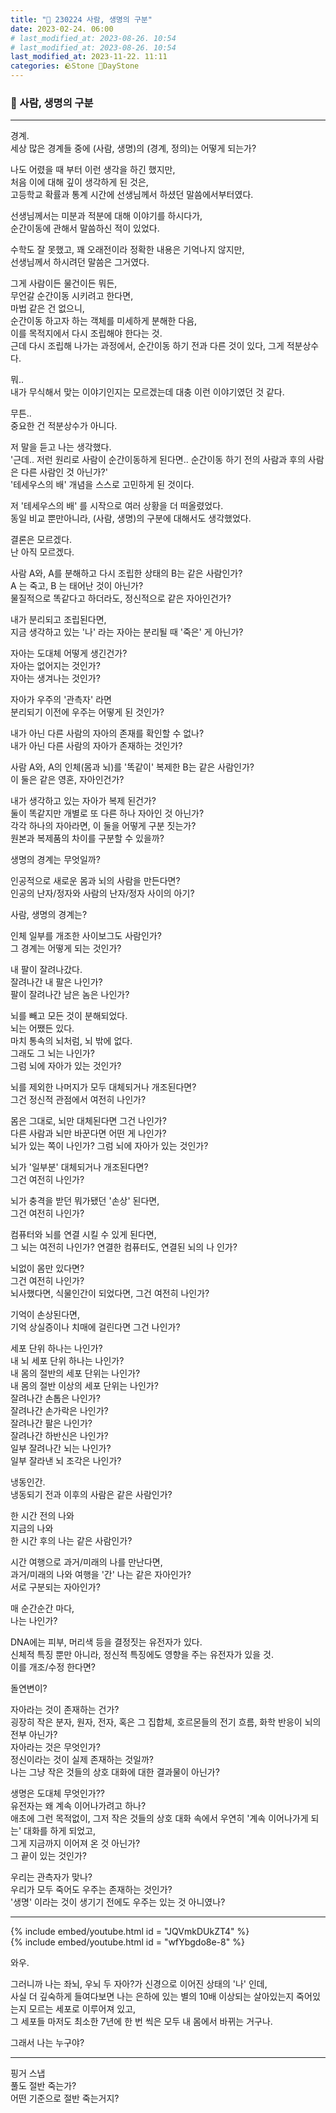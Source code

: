 ```yaml
---
title: "🌱 230224 사람, 생명의 구분"
date: 2023-02-24. 06:00
# last_modified_at: 2023-08-26. 10:54
# last_modified_at: 2023-08-26. 10:54
last_modified_at: 2023-11-22. 11:11
categories: 🪨Stone 🌱DayStone
---
```


### 💎 사람, 생명의 구분

---

경계.  
세상 많은 경계들 중에 (사람, 생명)의 (경계, 정의)는 어떻게 되는가?  

나도 어렸을 때 부터 이런 생각을 하긴 했지만,  
처음 이에 대해 깊이 생각하게 된 것은,  
고등학교 확률과 통계 시간에 선생님께서 하셨던 말씀에서부터였다.  

선생님께서는 미분과 적분에 대해 이야기를 하시다가,  
순간이동에 관해서 말씀하신 적이 있었다.  

수학도 잘 못했고, 꽤 오래전이라 정확한 내용은 기억나지 않지만,  
선생님께서 하시려던 말씀은 그거였다.  

그게 사람이든 물건이든 뭐든,  
무언갈 순간이동 시키려고 한다면,  
마법 같은 건 없으니,  
순간이동 하고자 하는 객체를 미세하게 분해한 다음,  
이를 목적지에서 다시 조립해야 한다는 것.  
근데 다시 조립해 나가는 과정에서, 순간이동 하기 전과 다른 것이 있다, 그게 적분상수다.  

뭐..  
내가 무식해서 맞는 이야기인지는 모르겠는데 대충 이런 이야기였던 것 같다.  

무튼..  
중요한 건 적분상수가 아니다.  

저 말을 듣고 나는 생각했다.  
'근데.. 저런 원리로 사람이 순간이동하게 된다면.. 순간이동 하기 전의 사람과 후의 사람은 다른 사람인 것 아닌가?'  
'테세우스의 배' 개념을 스스로 고민하게 된 것이다.  

저 '테세우스의 배' 를 시작으로 여러 상황을 더 떠올렸었다.  
동일 비교 뿐만아니라, (사람, 생명)의 구분에 대해서도 생각했었다.  

결론은 모르겠다.  
난 아직 모르겠다.  

사람 A와, A를 분해하고 다시 조립한 상태의 B는 같은 사람인가?  
A 는 죽고, B 는 태어난 것이 아닌가?  
물질적으로 똑같다고 하더라도, 정신적으로 같은 자아인건가?  

내가 분리되고 조립된다면,  
지금 생각하고 있는 '나' 라는 자아는 분리될 때 '죽은' 게 아닌가?  

자아는 도대체 어떻게 생긴건가?  
자아는 없어지는 것인가?  
자아는 생겨나는 것인가?  

자아가 우주의 '관측자' 라면  
분리되기 이전에 우주는 어떻게 된 것인가?  

내가 아닌 다른 사람의 자아의 존재를 확인할 수 없나?  
내가 아닌 다른 사람의 자아가 존재하는 것인가?  

사람 A와, A의 인체(몸과 뇌)를 '똑같이' 복제한 B는 같은 사람인가?  
이 둘은 같은 영혼, 자아인건가?  

내가 생각하고 있는 자아가 복제 된건가?  
둘이 똑같지만 개별로 또 다른 하나 자아인 것 아닌가?  
각각 하나의 자아라면, 이 둘을 어떻게 구분 짓는가?  
원본과 복제품의 차이를 구분할 수 있을까?  

생명의 경계는 무엇일까?  

인공적으로 새로운 몸과 뇌의 사람을 만든다면?  
인공의 난자/정자와 사람의 난자/정자 사이의 아기?  

사람, 생명의 경계는?  

인체 일부를 개조한 사이보그도 사람인가?  
그 경계는 어떻게 되는 것인가?  

내 팔이 잘려나갔다.  
잘려나간 내 팔은 나인가?  
팔이 잘려나간 남은 놈은 나인가?  

뇌를 빼고 모든 것이 분해되었다.  
뇌는 어쨌든 있다.  
마치 통속의 뇌처럼, 뇌 밖에 없다.  
그래도 그 뇌는 나인가?  
그럼 뇌에 자아가 있는 것인가?  

뇌를 제외한 나머지가 모두 대체되거나 개조된다면?  
그건 정신적 관점에서 여전히 나인가?  

몸은 그대로, 뇌만 대체된다면 그건 나인가?  
다른 사람과 뇌만 바꾼다면 어떤 게 나인가?  
뇌가 있는 쪽이 나인가?
그럼 뇌에 자아가 있는 것인가?  

뇌가 '일부분' 대체되거나 개조된다면?  
그건 여전히 나인가?  

뇌가 충격을 받던 뭐가됐던 '손상' 된다면,  
그건 여전히 나인가?

컴퓨터와 뇌를 연결 시킬 수 있게 된다면,  
그 뇌는 여전히 나인가?
연결한 컴퓨터도, 연결된 뇌의 나 인가?  

뇌없이 몸만 있다면?  
그건 여전히 나인가?  
뇌사했다면, 식물인간이 되었다면, 그건 여전히 나인가?  

기억이 손상된다면,  
기억 상실증이나 치매에 걸린다면 그건 나인가?  

세포 단위 하나는 나인가?  
내 뇌 세포 단위 하나는 나인가?  
내 몸의 절반의 세포 단위는 나인가?  
내 몸의 절반 이상의 세포 단위는 나인가?  
잘려나간 손톱은 나인가?  
잘려나간 손가락은 나인가?  
잘려나간 팔은 나인가?  
잘려나간 하반신은 나인가?  
일부 잘려나간 뇌는 나인가?  
일부 잘라낸 뇌 조각은 나인가?  

냉동인간.  
냉동되기 전과 이후의 사람은 같은 사람인가?  

한 시간 전의 나와  
지금의 나와  
한 시간 후의 나는 같은 사람인가?  

시간 여행으로 과거/미래의 나를 만난다면,  
과거/미래의 나와 여행을 '간' 나는 같은 자아인가?  
서로 구분되는 자아인가?  

매 순간순간 마다,  
나는 나인가?  

DNA에는 피부, 머리색 등을 결정짓는 유전자가 있다.  
신체적 특징 뿐만 아니라, 정신적 특징에도 영향을 주는 유전자가 있을 것.  
이를 개조/수정 한다면?  

돌연변이?  

자아라는 것이 존재하는 건가?  
굉장히 작은 분자, 원자, 전자, 혹은 그 집합체, 호르몬들의 전기 흐름, 화학 반응이 뇌의 전부 아닌가?  
자아라는 것은 무엇인가?  
정신이라는 것이 실제 존재하는 것일까?  
나는 그냥 작은 것들의 상호 대화에 대한 결과물이 아닌가?  

생명은 도대체 무엇인가??  
유전자는 왜 계속 이어나가려고 하나?  
애초에 그런 목적없이, 그저 작은 것들의 상호 대화 속에서 우연히 '계속 이어나가게 되는' 대화를 하게 되었고,  
그게 지금까지 이어져 온 것 아닌가?  
그 끝이 있는 것인가?  

우리는 관측자가 맞나?  
우리가 모두 죽어도 우주는 존재하는 것인가?  
'생명' 이라는 것이 생기기 전에도 우주는 있는 것 아니였나?  

---

{% include embed/youtube.html id = "JQVmkDUkZT4" %}  
{% include embed/youtube.html id = "wfYbgdo8e-8" %}  

와우.  

그러니까 나는 좌뇌, 우뇌 두 자아?가 신경으로 이어진 상태의 '나' 인데,  
사실 더 깊숙하게 들여다보면 나는 은하에 있는 별의 10배 이상되는 살아있는지 죽어있는지 모르는 세포로 이루어져 있고,  
그 세포들 마저도 최소한 7년에 한 번 씩은 모두 내 몸에서 바뀌는 거구나.  

그래서 나는 누구야?  

---

핑거 스냅  
풀도 절반 죽는가?  
어떤 기준으로 절반 죽는거지?  

